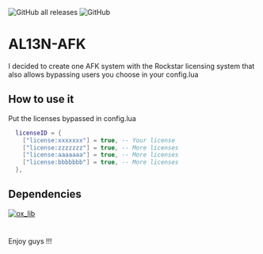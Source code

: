 ![GitHub all releases](https://img.shields.io/github/downloads/johnsoul777/AL13N-AFK/total?color=blue&logo=Github&style=for-the-badge)
![GitHub](https://img.shields.io/github/license/johnsoul777/AL13N-AFK?color=blue&style=for-the-badge)
# AL13N-AFK

I decided to create one AFK system with the Rockstar licensing system that also allows bypassing users you choose in your config.lua

## How to use it

Put the licenses bypassed in config.lua

```lua
  licenseID = {
    ["license:xxxxxxx"] = true, -- Your license
    ["license:zzzzzzz"] = true, -- More licenses
    ["license:aaaaaaa"] = true, -- More licenses
    ["license:bbbbbbb"] = true, -- More licenses
  },
```

## Dependencies

[![ox_lib](https://img.shields.io/badge/github-ox__lib-blue?style=for-the-badge&logo=github&logoColor=white&labelColor=grey)](https://github.com/overextended/ox_lib)

#

Enjoy guys !!!
